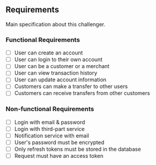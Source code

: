 ## Requirements

Main specification about this challenger.

### Functional Requirements

- [ ] User can create an account
- [ ] User can login to their own account
- [ ] User can be a customer or a merchant
- [ ] User can view transaction history
- [ ] User can update account information
- [ ] Customers can make a transfer to other users
- [ ] Customers can receive transfers from other customers

### Non-functional Requirements

- [ ] Login with email & password
- [ ] Login with third-part service
- [ ] Notification service with email
- [ ] User's password must be encrypted
- [ ] Only refresh tokens must be stored in the database
- [ ] Request must have an access token
